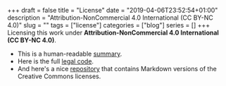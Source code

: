+++
draft = false
title = "License"
date = "2019-04-06T23:52:54+01:00"
description = "Attribution-NonCommercial 4.0 International (CC BY-NC 4.0)"
slug = ""
tags = ["license"]
categories = ["blog"]
series = []
+++
Licensing this work under **Attribution-NonCommercial 4.0 International (CC BY-NC 4.0)**.

- This is a human-readable [summary](https://creativecommons.org/licenses/by-nc/4.0).
- Here is the full [legal code](https://creativecommons.org/licenses/by-nc/4.0/legalcode).
- And here's a nice [repository](https://github.com/idleberg/Creative-Commons-Markdown) that contains Markdown versions of the Creative Commons licenses.
